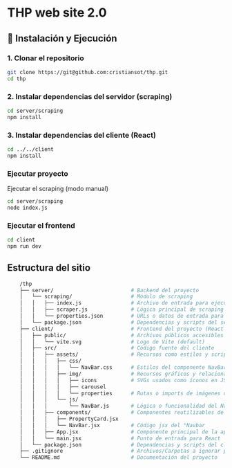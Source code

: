 # THP web site 2.0 

## 🚀 Instalación y Ejecución

### 1. Clonar el repositorio

```bash
git clone https://git@github.com:cristiansot/thp.git
cd thp
```

### 2. Instalar dependencias del servidor (scraping)

```bash
cd server/scraping
npm install
```

### 3. Instalar dependencias del cliente (React)

```bash
cd ../../client
npm install
```

### Ejecutar proyecto

Ejecutar el scraping (modo manual)

```bash
cd server/scraping
node index.js
```

### Ejecutar el frontend

```bash
cd client
npm run dev
```

## Estructura del sitio

```bash
    /thp
    ├── server/                         # Backend del proyecto
    │   └── scraping/                   # Módulo de scraping
    │   │   ├── index.js                # Archivo de entrada para ejecutar el scraping
    │   │   ├── scraper.js              # Lógica principal de scraping
    │   │   └── properties.json         # URLs o datos de entrada para el scraping
    │   └── package.json                # Dependencias y scripts del servidor
    ├── client/                         # Frontend del proyecto (React + Vite)
    │   ├── public/                     # Archivos públicos accesibles directamente
    │   │   └── vite.svg                # Logo de Vite (default)
    │   ├── src/                        # Código fuente del cliente
    │   │   ├── assets/                 # Recursos como estilos y scripts reutilizables
    │   │   │   ├── css/
    │   │   │   │   └── NavBar.css      # Estilos del componente NavBar
    │   │   │   ├── img/                # Recursos gráficos y relacionados
    │   │   │   │   ├── icons           # SVGs usados como íconos en JSX 
    │   │   │   │   ├── carousel        
    │   │   │   │   └── properties      # Rutas o imports de imágenes de propiedades
    │   │   │   └── js/
    │   │   │       └── NavBar.js       # Lógica o funcionalidad del NavBar
    │   │   ├── components/             # Componentes reutilizables de React
    │   │   │   ├── PropertyCard.jsx 
    │   │   │   └── NavBar.jsx          # Código jsx del °Navbar
    │   │   ├── App.jsx                 # Componente principal de la aplicación
    │   │   └── main.jsx                # Punto de entrada para React
    │   └── package.json                # Dependencias y scripts del cliente
    ├── .gitignore                      # Archivos/Carpetas a ignorar por Git
    └── README.md                       # Documentación del proyecto

```